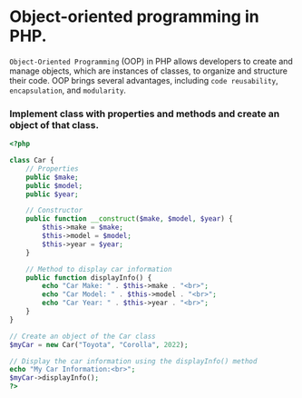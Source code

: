 # Object-oriented programming in PHP.

`Object-Oriented Programming` (OOP) in PHP allows developers to create and manage objects, which are instances of classes, to organize and structure their code. OOP brings several advantages, including `code reusability`, `encapsulation`, and `modularity`.

### Implement class with properties and methods and create an object of that class.

```php
<?php

class Car {
    // Properties
    public $make;
    public $model;
    public $year;

    // Constructor
    public function __construct($make, $model, $year) {
        $this->make = $make;
        $this->model = $model;
        $this->year = $year;
    }

    // Method to display car information
    public function displayInfo() {
        echo "Car Make: " . $this->make . "<br>";
        echo "Car Model: " . $this->model . "<br>";
        echo "Car Year: " . $this->year . "<br>";
    }
}

// Create an object of the Car class
$myCar = new Car("Toyota", "Corolla", 2022);

// Display the car information using the displayInfo() method
echo "My Car Information:<br>";
$myCar->displayInfo();
?>

```
